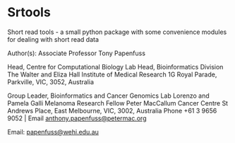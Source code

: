 # Srtools
Short read tools - a small python package with some convenience modules for dealing with short read data

Author(s): Associate Professor Tony Papenfuss

Head, Centre for Computational Biology
Lab Head, Bioinformatics Division
The Walter and Eliza Hall Institute of Medical Research
1G Royal Parade, Parkville, VIC, 3052, Australia

Group Leader, Bioinformatics and Cancer Genomics Lab
Lorenzo and Pamela Galli Melanoma Research Fellow
Peter MacCallum Cancer Centre
St Andrews Place, East Melbourne, VIC, 3002, Australia
Phone +61 3 9656 9052 | Email anthony.papenfuss@petermac.org

Email: papenfuss@wehi.edu.au
